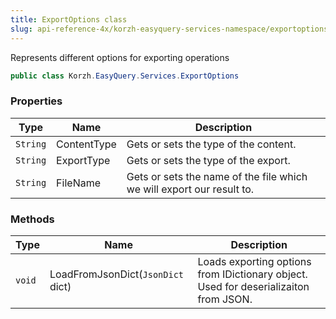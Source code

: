 ```yaml
---
title: ExportOptions class
slug: api-reference-4x/korzh-easyquery-services-namespace/exportoptions-class
---
```


Represents different options for exporting operations
```csharp
public class Korzh.EasyQuery.Services.ExportOptions

```

### Properties

| Type | Name | Description | 
| --- | --- | --- | 
| `String` | ContentType | Gets or sets the type of the content. | 
| `String` | ExportType | Gets or sets the type of the export. | 
| `String` | FileName | Gets or sets the name of the file which we will export our result to. | 


### Methods

| Type | Name | Description | 
| --- | --- | --- | 
| `void` | LoadFromJsonDict(`JsonDict` dict) | Loads exporting options from IDictionary object. Used for deserializaiton from JSON. |